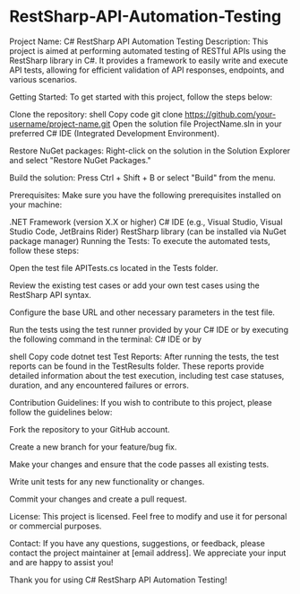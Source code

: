# RestSharp-API-Automation-Testing
Project Name: C# RestSharp API Automation Testing
Description:
This project is aimed at performing automated testing of RESTful APIs using the RestSharp library in C#. It provides a framework to easily write and execute API tests, allowing for efficient validation of API responses, endpoints, and various scenarios.

Getting Started:
To get started with this project, follow the steps below:

Clone the repository:
shell
Copy code
git clone https://github.com/your-username/project-name.git
Open the solution file ProjectName.sln in your preferred C# IDE (Integrated Development Environment).

Restore NuGet packages: Right-click on the solution in the Solution Explorer and select "Restore NuGet Packages."

Build the solution: Press Ctrl + Shift + B or select "Build" from the menu.

Prerequisites:
Make sure you have the following prerequisites installed on your machine:

.NET Framework (version X.X or higher)
C# IDE (e.g., Visual Studio, Visual Studio Code, JetBrains Rider)
RestSharp library (can be installed via NuGet package manager)
Running the Tests:
To execute the automated tests, follow these steps:

Open the test file APITests.cs located in the Tests folder.

Review the existing test cases or add your own test cases using the RestSharp API syntax.

Configure the base URL and other necessary parameters in the test file.

Run the tests using the test runner provided by your C# IDE or by executing the following command in the terminal: C# IDE or by

shell
Copy code
dotnet test
Test Reports:
After running the tests, the test reports can be found in the TestResults folder. These reports provide detailed information about the test execution, including test case statuses, duration, and any encountered failures or errors.

Contribution Guidelines:
If you wish to contribute to this project, please follow the guidelines below:

Fork the repository to your GitHub account.

Create a new branch for your feature/bug fix.

Make your changes and ensure that the code passes all existing tests.

Write unit tests for any new functionality or changes.

Commit your changes and create a pull request.

License:
This project is licensed. Feel free to modify and use it for personal or commercial purposes.

Contact:
If you have any questions, suggestions, or feedback, please contact the project maintainer at [email address]. We appreciate your input and are happy to assist you!

Thank you for using C# RestSharp API Automation Testing!
